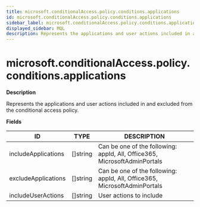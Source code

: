 ```yaml
---
title: microsoft.conditionalAccess.policy.conditions.applications
id: microsoft.conditionalAccess.policy.conditions.applications
sidebar_label: microsoft.conditionalAccess.policy.conditions.applications
displayed_sidebar: MQL
description: Represents the applications and user actions included in and excluded from the conditional access policy.
---
```


# microsoft.conditionalAccess.policy.conditions.applications

**Description**

Represents the applications and user actions included in and excluded from the conditional access policy.

**Fields**

| ID                  | TYPE             | DESCRIPTION                                                               |
| ------------------- | ---------------- | ------------------------------------------------------------------------- |
| includeApplications | &#91;&#93;string | Can be one of the following: appId, All, Office365, MicrosoftAdminPortals |
| excludeApplications | &#91;&#93;string | Can be one of the following: appId, All, Office365, MicrosoftAdminPortals |
| includeUserActions  | &#91;&#93;string | User actions to include                                                   |
